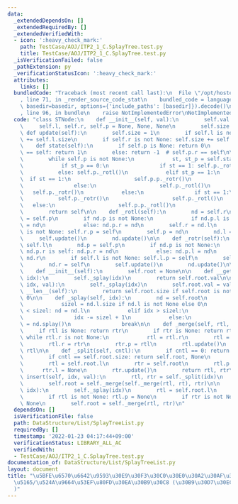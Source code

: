 ```yaml
---
data:
  _extendedDependsOn: []
  _extendedRequiredBy: []
  _extendedVerifiedWith:
  - icon: ':heavy_check_mark:'
    path: TestCase/AOJ/ITP2_1_C.SplayTree.test.py
    title: TestCase/AOJ/ITP2_1_C.SplayTree.test.py
  _isVerificationFailed: false
  _pathExtension: py
  _verificationStatusIcon: ':heavy_check_mark:'
  attributes:
    links: []
  bundledCode: "Traceback (most recent call last):\n  File \"/opt/hostedtoolcache/Python/3.10.4/x64/lib/python3.10/site-packages/onlinejudge_verify/documentation/build.py\"\
    , line 71, in _render_source_code_stat\n    bundled_code = language.bundle(stat.path,\
    \ basedir=basedir, options={'include_paths': [basedir]}).decode()\n  File \"/opt/hostedtoolcache/Python/3.10.4/x64/lib/python3.10/site-packages/onlinejudge_verify/languages/python.py\"\
    , line 96, in bundle\n    raise NotImplementedError\nNotImplementedError\n"
  code: "class STNode:\n    def __init__(self, val):\n        self.val = val\n   \
    \     self.l, self.r, self.p = None, None, None\n        self.size = 1\n\n   \
    \ def update(self):\n        self.size = 1\n        if self.l is not None: self.size\
    \ += self.l.size\n        if self.r is not None: self.size += self.r.size\n\n\
    \    def state(self):\n        if self.p is None: return 0\n        if self.p.l\
    \ == self: return 1\n        else: return -1  # self.p.r == self\n\n    def splay(self):\n\
    \        while self.p is not None:\n            st, st_p = self.state(), self.p.state()\n\
    \            if st_p == 0:\n                if st == 1: self.p._rotr()\n     \
    \           else: self.p._rotl()\n            elif st_p == 1:\n              \
    \  if st == 1:\n                    self.p.p._rotr()\n                    self.p._rotr()\n\
    \                else:\n                    self.p._rotl()\n                 \
    \   self.p._rotr()\n            else:\n                if st == 1:\n         \
    \           self.p._rotr()\n                    self.p._rotl()\n             \
    \   else:\n                    self.p.p._rotl()\n                    self.p._rotl()\n\
    \        return self\n\n    def _rotl(self):\n        nd = self.r\n        nd.p\
    \ = self.p\n        if nd.p is not None:\n            if nd.p.l is self: nd.p.l\
    \ = nd\n            else: nd.p.r = nd\n        self.r = nd.l\n        if self.r\
    \ is not None: self.r.p = self\n        self.p = nd\n        nd.l = self\n   \
    \     self.update()\n        nd.update()\n\n    def _rotr(self):\n        nd =\
    \ self.l\n        nd.p = self.p\n        if nd.p is not None:\n            if\
    \ nd.p.r is self: nd.p.r = nd\n            else: nd.p.l = nd\n        self.l =\
    \ nd.r\n        if self.l is not None: self.l.p = self\n        self.p = nd\n\
    \        nd.r = self\n        self.update()\n        nd.update()\n\n\nclass SplayTreeList:\n\
    \    def __init__(self):\n        self.root = None\n\n    def __getitem__(self,\
    \ idx):\n        self._splay(idx)\n        return self.root.val\n\n    def __setitem__(self,\
    \ idx, val):\n        self._splay(idx)\n        self.root.val = val\n\n    def\
    \ __len__(self):\n        return self.root.size if self.root is not None else\
    \ 0\n\n    def _splay(self, idx):\n        nd = self.root\n        while True:\n\
    \            sizel = nd.l.size if nd.l is not None else 0\n            if idx\
    \ < sizel: nd = nd.l\n            elif idx > sizel:\n                nd = nd.r\n\
    \                idx -= sizel + 1\n            else:\n                self.root\
    \ = nd.splay()\n                break\n\n    def _merge(self, rtl, rtr):\n   \
    \     if rtl is None: return rtr\n        if rtr is None: return rtl\n       \
    \ while rtl.r is not None:\n            rtl = rtl.r\n        rtl = rtl.splay()\n\
    \        rtl.r = rtr\n        rtr.p = rtl\n        rtl.update()\n        return\
    \ rtl\n\n    def _split(self, cntl):\n        if cntl == 0: return None, self.root\n\
    \        if cntl == self.root.size: return self.root, None\n        self._splay(cntl)\n\
    \        rtl = self.root.l\n        rtr = self.root\n        rtl.p = None\n  \
    \      rtr.l = None\n        rtr.update()\n        return rtl, rtr\n\n    def\
    \ insert(self, idx, val):\n        rtl, rtr = self._split(idx)\n        rt = STNode(val)\n\
    \        self.root = self._merge(self._merge(rtl, rt), rtr)\n\n    def delete(self,\
    \ idx):\n        self._splay(idx)\n        rtl = self.root.l\n        rtr = self.root.r\n\
    \        if rtl is not None: rtl.p = None\n        if rtr is not None: rtr.p =\
    \ None\n        self.root = self._merge(rtl, rtr)\n"
  dependsOn: []
  isVerificationFile: false
  path: DataStructure/List/SplayTreeList.py
  requiredBy: []
  timestamp: '2022-01-23 04:17:44+09:00'
  verificationStatus: LIBRARY_ALL_AC
  verifiedWith:
  - TestCase/AOJ/ITP2_1_C.SplayTree.test.py
documentation_of: DataStructure/List/SplayTreeList.py
layout: document
title: "\u5BFE\u6570\u6642\u9593\u30E9\u30F3\u30C0\u30E0\u30A2\u30AF\u30BB\u30B9/\u633F\
  \u5165/\u524A\u9664\u53EF\u80FD\u30EA\u30B9\u30C8 (\u30B9\u30D7\u30EC\u30FC\u6728\
  )"
---
```

